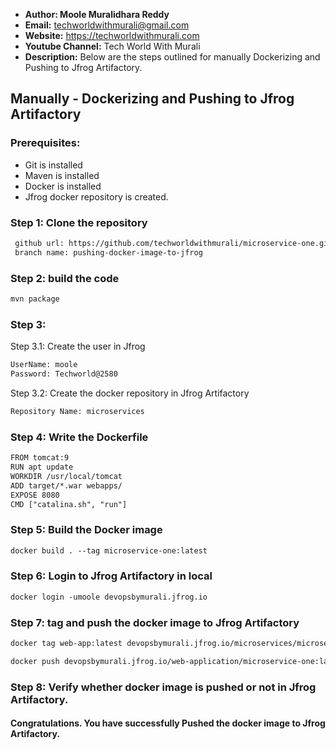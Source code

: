 + <b>Author: Moole Muralidhara Reddy</b></br>
+ <b>Email:</b> techworldwithmurali@gmail.com</br>
+ <b>Website:</b> https://techworldwithmurali.com </br>
+ <b>Youtube Channel:</b> Tech World With Murali</br>
+ <b>Description:</b> Below are the steps outlined for manually Dockerizing and Pushing to Jfrog Artifactory.</br>

## Manually - Dockerizing and Pushing to Jfrog Artifactory

### Prerequisites:
+ Git is installed
+ Maven is installed
+ Docker is installed
+ Jfrog docker repository is created.

### Step 1: Clone the repository
  
```xml
 github url: https://github.com/techworldwithmurali/microservice-one.git
 branch name: pushing-docker-image-to-jfrog
```
### Step 2: build the code
```xml
mvn package
```
### Step 3:
Step 3.1: Create the user in Jfrog
```xml
UserName: moole
Password: Techworld@2580
```
Step 3.2: Create the docker repository in Jfrog Artifactory
```xml
Repository Name: microservices
```
### Step 4: Write the Dockerfile
```xml
FROM tomcat:9
RUN apt update
WORKDIR /usr/local/tomcat
ADD target/*.war webapps/
EXPOSE 8080
CMD ["catalina.sh", "run"]
```

### Step 5: Build the Docker image
```xml
docker build . --tag microservice-one:latest
```
### Step 6: Login to Jfrog Artifactory in local
```xml
docker login -umoole devopsbymurali.jfrog.io
```
### Step 7: tag and push the docker image to Jfrog Artifactory
```xml
docker tag web-app:latest devopsbymurali.jfrog.io/microservices/microservice-one:latest

docker push devopsbymurali.jfrog.io/web-application/microservice-one:latest
```

### Step 8: Verify whether docker image is pushed or not in Jfrog Artifactory.


#### Congratulations. You have successfully Pushed the docker image to Jfrog Artifactory.
